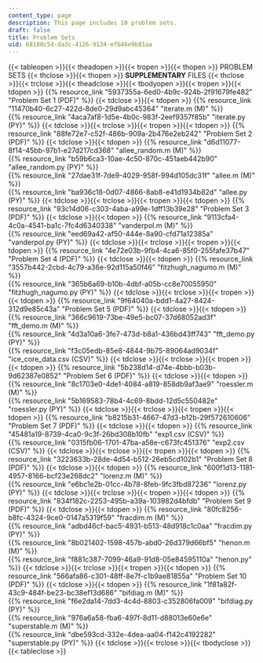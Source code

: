 ```yaml
---
content_type: page
description: This page includes 10 problem sets.
draft: false
title: Problem Sets
uid: 68180c54-da3c-4126-9134-efb46e9b81aa
---
```

{{< tableopen >}}{{< theadopen >}}{{< tropen >}}{{< thopen >}}
PROBLEM SETS
{{< thclose >}}{{< thopen >}}
**SUPPLEMENTARY** FILES
{{< thclose >}}{{< trclose >}}{{< theadclose >}}{{< tbodyopen >}}{{< tropen >}}{{< tdopen >}}
{{% resource_link "5937355a-6ed0-4b9c-924b-2f91679fe482" "Problem Set 1 (PDF)" %}}
{{< tdclose >}}{{< tdopen >}}
{{% resource_link "11470b40-6c27-422d-8de0-29d9abc45364" "iterate.m (M)" %}}       
{{% resource_link "4aca7af8-1d5e-4b0c-983f-2eef9357f85b" "iterate.py (PY)" %}}
{{< tdclose >}}{{< trclose >}}{{< tropen >}}{{< tdopen >}}
{{% resource_link "88fe72e7-c52f-486b-909a-2b476e2eb242" "Problem Set 2 (PDF)" %}}
{{< tdclose >}}{{< tdopen >}}
{{% resource_link "d6d11077-8f14-45bb-97b1-e27d217cd368" "allee\_random.m (M)" %}}       
{{% resource_link "b59b6ca3-10ae-4c50-870c-451aeb442b90" "allee\_random.py (PY)" %}}        
{{% resource_link "27dae31f-7de9-4029-958f-994d105dc31f" "allee.m (M)" %}}        
{{% resource_link "ba936c18-0d07-4866-8ab8-e41d1934b82d" "allee.py (PY)" %}}
{{< tdclose >}}{{< trclose >}}{{< tropen >}}{{< tdopen >}}
{{% resource_link "93c14d06-c303-4aba-a99e-1dff13b39e28" "Problem Set 3 (PDF)" %}}
{{< tdclose >}}{{< tdopen >}}
{{% resource_link "9113cfa4-4c0a-4541-ba1c-7fc4d6340338" "vanderpol.m (M)" %}}        
{{% resource_link "eed69a42-af50-444e-8a90-cfd71a12385a" "vanderpol.py (PY)" %}}
{{< tdclose >}}{{< trclose >}}{{< tropen >}}{{< tdopen >}}
{{% resource_link "4e72e03b-9fb4-4ca6-85f0-255fafe37b47" "Problem Set 4 (PDF)" %}}
{{< tdclose >}}{{< tdopen >}}
{{% resource_link "3557b442-2cbd-4c79-a36e-92d115a50f46" "fitzhugh\_nagumo.m (M)" %}}        
{{% resource_link "365b6a69-b10b-4dbf-a05b-cc8e70055950" "fitzhugh\_nagumo.py (PY)" %}}
{{< tdclose >}}{{< trclose >}}{{< tropen >}}{{< tdopen >}}
{{% resource_link "9f64040a-bdd1-4a27-8424-312d9e85c43a" "Problem Set 5 (PDF)" %}}
{{< tdclose >}}{{< tdopen >}}
{{% resource_link "366c9619-73be-49e5-bc07-37d68052ad3f" "fft\_demo.m (M)" %}}        
{{% resource_link "4d3a10a6-3fe7-473d-b8a1-436bd43ff743" "fft\_demo.py (PY)" %}}        
{{% resource_link "f3c05edb-85e8-4844-9b75-89064ad9034f" "ice\_core\_data.csv (CSV)" %}}
{{< tdclose >}}{{< trclose >}}{{< tropen >}}{{< tdopen >}}
{{% resource_link "5b238d14-d74e-4bbb-b03b-9d62387e0852" "Problem Set 6 (PDF)" %}}
{{< tdclose >}}{{< tdopen >}}
{{% resource_link "8c1703e0-4de1-4084-a819-858db9af3ae9" "roessler.m (M)" %}}       
{{% resource_link "5b169583-78b4-4c69-8bdd-12d5c550482e" "roessler.py (PY)" %}}
{{< tdclose >}}{{< trclose >}}{{< tropen >}}{{< tdopen >}}
{{% resource_link "b8215b31-4667-47d3-b12b-29f572610606" "Problem Set 7 (PDF)" %}}
{{< tdclose >}}{{< tdopen >}}
{{% resource_link "45481a19-8739-4ca0-9c3f-26bd308b10fb" "exp1.csv (CSV)" %}}        
{{% resource_link "0315fb06-1701-47ba-a58e-c673fc451376" "exp2.csv (CSV)" %}}
{{< tdclose >}}{{< trclose >}}{{< tropen >}}{{< tdopen >}}
{{% resource_link "3223633b-28de-4d54-b512-26eb5cd102b1" "Problem Set 8 (PDF)" %}}
{{< tdclose >}}{{< tdopen >}}
{{% resource_link "600f1d13-1181-4957-8166-bcf23e268dc2" "lorenz.m (M)" %}}        
{{% resource_link "e6bc1e2b-01cc-4b78-8feb-9fc3fbd87236" "lorenz.py (PY)" %}}
{{< tdclose >}}{{< trclose >}}{{< tropen >}}{{< tdopen >}}
{{% resource_link "834f182c-2253-495b-a39a-103982d4bfdb" "Problem Set 9 (PDF)" %}}
{{< tdclose >}}{{< tdopen >}}
{{% resource_link "80fc8256-b8fc-4324-9ce0-0147a5319f59" "fracdim.m (M)" %}}        
{{% resource_link "adbd46cf-bac5-4931-b513-48d918c1c0aa" "fracdim.py (PY)" %}}        
{{% resource_link "8b021402-1598-457b-abd0-26d379d66bf5" "henon.m (M)" %}}        
{{% resource_link "f881c387-7099-46a9-91d8-05e84595110a" "henon.py" %}}
{{< tdclose >}}{{< trclose >}}{{< tropen >}}{{< tdopen >}}
{{% resource_link "566afa86-c301-48ff-8e7f-c1b9ae81855a" "Problem Set 10 (PDF)" %}}
{{< tdclose >}}{{< tdopen >}}
{{% resource_link "1f81a82f-43c9-484f-be23-bc38ef13d686" "bifdiag.m (M)" %}}        
{{% resource_link "f6e2da14-7dd3-4c4d-8803-c352806fa009" "bifdiag.py (PY)" %}}        
{{% resource_link "976a6a58-fba6-497f-8d11-d88013e60e6e" "superstable.m (M)" %}}        
{{% resource_link "dbe593cd-332e-4dea-aa04-f142c4192282" "superstable.py (PY)" %}}
{{< tdclose >}}{{< trclose >}}{{< tbodyclose >}}{{< tableclose >}}